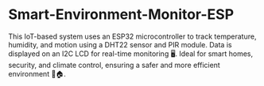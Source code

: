 # Smart-Environment-Monitor-ESP
This IoT-based system uses an ESP32 microcontroller to track temperature, humidity, and motion using a DHT22 sensor and PIR module. Data is displayed on an I2C LCD for real-time monitoring 🖥️. Ideal for smart homes, security, and climate control, ensuring a safer and more efficient environment 🚀🏠.
